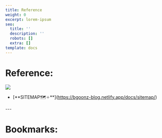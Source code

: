 ```yaml
---
title: Reference
weight: 0
excerpt: lorem-ipsum
seo:
  title: ''
  description: ''
  robots: []
  extra: []
template: docs
---
```

# Reference:



![](images/map.jpg)

*   \[\*\*SITEMAP🗺🟈\*\*]\(https://bgoonz-blog.netlify.app/docs/sitemap/)



\---

# Bookmarks:



